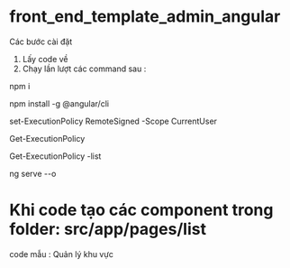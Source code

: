 # front_end_template_admin_angular
Các bước cài đặt
1. Lấy code về
2. Chạy lần  lượt các command sau : 

  npm i

  npm install -g @angular/cli

  set-ExecutionPolicy RemoteSigned -Scope CurrentUser

  Get-ExecutionPolicy

  Get-ExecutionPolicy -list

  ng serve --o
# Khi code tạo các component trong folder: src/app/pages/list
code mẫu : Quản lý khu vực
